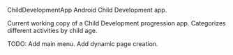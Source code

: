 ChildDevelopmentApp
Android Child Development app.

Current working copy of a Child Development progression app. Categorizes different activities by child age.

TODO: Add main menu. Add dynamic page creation.
